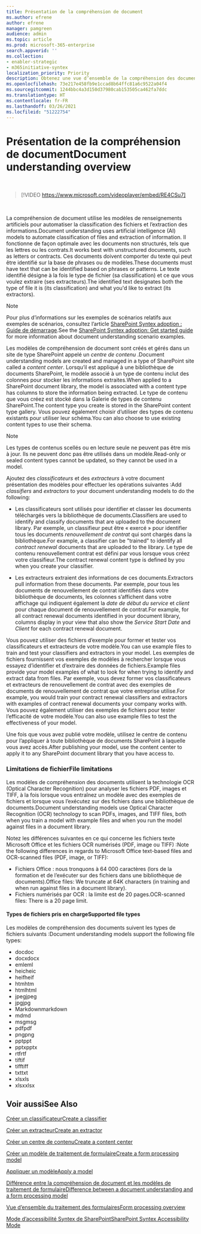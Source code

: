 ```yaml
---
title: Présentation de la compréhension de document
ms.author: efrene
author: efrene
manager: pamgreen
audience: admin
ms.topic: article
ms.prod: microsoft-365-enterprise
search.appverid: ''
ms.collection:
- enabler-strategic
- m365initiative-syntex
localization_priority: Priority
description: Obtenez une vue d’ensemble de la compréhension des documents dans Microsoft SharePoint Syntex.
ms.openlocfilehash: 73e217e458fb9e1ccad8b64ffc81a6c9522a04f4
ms.sourcegitcommit: 1244bbc4a3d150d37980cab153505ca462fa7ddc
ms.translationtype: HT
ms.contentlocale: fr-FR
ms.lasthandoff: 03/26/2021
ms.locfileid: "51222754"
---
```

# <a name="document-understanding-overview"></a><span data-ttu-id="3a488-103">Présentation de la compréhension de document</span><span class="sxs-lookup"><span data-stu-id="3a488-103">Document understanding overview</span></span>


</br>

> [!VIDEO https://www.microsoft.com/videoplayer/embed/RE4CSu7] 

</br>

<span data-ttu-id="3a488-104">La compréhension de document utilise les modèles de renseignements artificiels pour automatiser la classification des fichiers et l’extraction des informations.</span><span class="sxs-lookup"><span data-stu-id="3a488-104">Document understanding uses artificial intelligence (AI) models to automate classification of files and extraction of information.</span></span> <span data-ttu-id="3a488-105">Il fonctionne de façon optimale avec les documents non structurés, tels que les lettres ou les contrats.</span><span class="sxs-lookup"><span data-stu-id="3a488-105">It works best with unstructured documents, such as letters or contracts.</span></span> <span data-ttu-id="3a488-106">Ces documents doivent comporter du texte qui peut être identifié sur la base de phrases ou de modèles.</span><span class="sxs-lookup"><span data-stu-id="3a488-106">These documents must have text that can be identified based on phrases or patterns.</span></span> <span data-ttu-id="3a488-107">Le texte identifié désigne à la fois le type de fichier (sa classification) et ce que vous voulez extraire (ses extracteurs).</span><span class="sxs-lookup"><span data-stu-id="3a488-107">The identified text designates both the type of file it is (its classification) and what you'd like to extract (its extractors).</span></span>

> [!NOTE]
> <span data-ttu-id="3a488-108">Pour plus d’informations sur les exemples de scénarios relatifs aux exemples de scénarios, consultez l’article [SharePoint Syntex adoption : Guide de démarrage](./adoption-getstarted.md).</span><span class="sxs-lookup"><span data-stu-id="3a488-108">See the [SharePoint Syntex adoption: Get started guide](./adoption-getstarted.md) for more information about document understanding scenario examples.</span></span>

<span data-ttu-id="3a488-109">Les modèles de compréhension de document sont créés et gérés dans un site de type SharePoint appelé un *centre de contenu* .</span><span class="sxs-lookup"><span data-stu-id="3a488-109">Document understanding models are created and managed in a type of SharePoint site called a *content center*.</span></span> <span data-ttu-id="3a488-110">Lorsqu’il est appliqué à une bibliothèque de documents SharePoint, le modèle associé à un type de contenu inclut des colonnes pour stocker les informations extraites.</span><span class="sxs-lookup"><span data-stu-id="3a488-110">When applied to a SharePoint document library, the model is associated with a content type has columns to store the information being extracted.</span></span> <span data-ttu-id="3a488-111">Le type de contenu que vous créez est stocké dans la Galerie de types de contenu SharePoint.</span><span class="sxs-lookup"><span data-stu-id="3a488-111">The content type you create is stored in the SharePoint content type gallery.</span></span> <span data-ttu-id="3a488-112">Vous pouvez également choisir d’utiliser des types de contenu existants pour utiliser leur schéma.</span><span class="sxs-lookup"><span data-stu-id="3a488-112">You can also choose to use existing content types to use their schema.</span></span>

> [!NOTE]
> <span data-ttu-id="3a488-113">Les types de contenus scellés ou en lecture seule ne peuvent pas être mis à jour. Ils ne peuvent donc pas être utilisés dans un modèle.</span><span class="sxs-lookup"><span data-stu-id="3a488-113">Read-only or sealed content types cannot be updated, so they cannot be used in a model.</span></span>

<span data-ttu-id="3a488-114">Ajoutez des *classificateurs* et des *extracteurs* à votre document présentation des modèles pour effectuer les opérations suivantes :</span><span class="sxs-lookup"><span data-stu-id="3a488-114">Add *classifiers* and *extractors* to your document understanding models to do the following:</span></span> 

- <span data-ttu-id="3a488-115">Les classificateurs sont utilisés pour identifier et classer les documents téléchargés vers la bibliothèque de documents.</span><span class="sxs-lookup"><span data-stu-id="3a488-115">Classifiers are used to identify and classify documents that are uploaded to the document library.</span></span> <span data-ttu-id="3a488-116">Par exemple, un classifieur peut être « exercé » pour identifier tous les documents *renouvellement de contrat* qui sont chargés dans la bibliothèque.</span><span class="sxs-lookup"><span data-stu-id="3a488-116">For example, a classifier can be "trained" to identify all *contract renewal* documents that are uploaded to the library.</span></span> <span data-ttu-id="3a488-117">Le type de contenu renouvellement contrat est défini par vous lorsque vous créez votre classifieur.</span><span class="sxs-lookup"><span data-stu-id="3a488-117">The contract renewal content type is defined by you when you create your classifier.</span></span>

- <span data-ttu-id="3a488-118">Les extracteurs extraient des informations de ces documents.</span><span class="sxs-lookup"><span data-stu-id="3a488-118">Extractors pull information from these documents.</span></span> <span data-ttu-id="3a488-119">Par exemple, pour tous les documents de renouvellement de contrat identifiés dans votre bibliothèque de documents, les colonnes s’affichent dans votre affichage qui indiquent également la *date de début du service* et *client* pour chaque document de renouvellement de contrat.</span><span class="sxs-lookup"><span data-stu-id="3a488-119">For example, for all contract renewal documents identified in your document library, columns display in your view that also show the *Service Start Date* and  *Client* for each contract renewal document.</span></span> 

<span data-ttu-id="3a488-120">Vous pouvez utiliser des fichiers d’exemple pour former et tester vos classificateurs et extracteurs de votre modèle.</span><span class="sxs-lookup"><span data-stu-id="3a488-120">You can use example files to train and test your classifiers and extractors in your model.</span></span> <span data-ttu-id="3a488-121">Les exemples de fichiers fournissent vos exemples de modèles à rechercher lorsque vous essayez d’identifier et d’extraire des données de fichiers.</span><span class="sxs-lookup"><span data-stu-id="3a488-121">Example files provide your model examples of what to look for when trying to identify and extract data from files.</span></span> <span data-ttu-id="3a488-122">Par exemple, vous devez former vos classificateurs et extracteurs de renouvellement de contrat avec des exemples de documents de renouvellement de contrat que votre entreprise utilise.</span><span class="sxs-lookup"><span data-stu-id="3a488-122">For example, you would train your contract renewal classifiers and extractors with examples of contract renewal documents your company works with.</span></span> <span data-ttu-id="3a488-123">Vous pouvez également utiliser des exemples de fichiers pour tester l’efficacité de votre modèle.</span><span class="sxs-lookup"><span data-stu-id="3a488-123">You can also use example files to test the effectiveness of your model.</span></span>

<span data-ttu-id="3a488-124">Une fois que vous avez publié votre modèle, utilisez le centre de contenu pour l’appliquer à toute bibliothèque de documents SharePoint à laquelle vous avez accès.</span><span class="sxs-lookup"><span data-stu-id="3a488-124">After publishing your model, use the content center to apply it to any SharePoint document library that you have access to.</span></span>  

### <a name="file-limitations"></a><span data-ttu-id="3a488-125">Limitations de fichier</span><span class="sxs-lookup"><span data-stu-id="3a488-125">File limitations</span></span>

<span data-ttu-id="3a488-126">Les modèles de compréhension des documents utilisent la technologie OCR (Optical Character Recognition) pour analyser les fichiers PDF, images et TIFF, à la fois lorsque vous entraînez un modèle avec des exemples de fichiers et lorsque vous l’exécutez sur des fichiers dans une bibliothèque de documents.</span><span class="sxs-lookup"><span data-stu-id="3a488-126">Document understanding models use Optical Character Recognition (OCR) technology to scan PDFs, images, and TIFF files, both when you train a model with example files and when you run the model against files in a document library.</span></span>

<span data-ttu-id="3a488-127">Notez les différences suivantes en ce qui concerne les fichiers texte Microsoft Office et les fichiers OCR numérisés (PDF, image ou TIFF) :</span><span class="sxs-lookup"><span data-stu-id="3a488-127">Note the following differences in regards to Microsoft Office text-based files and OCR-scanned files (PDF, image, or TIFF):</span></span>

- <span data-ttu-id="3a488-128">Fichiers Office : nous tronquons à 64 000 caractères (lors de la formation et de l’exécuter sur des fichiers dans une bibliothèque de documents).</span><span class="sxs-lookup"><span data-stu-id="3a488-128">Office files: We truncate at 64K characters (in training and when run against files in a document library).</span></span>
- <span data-ttu-id="3a488-129">Fichiers numérisés par OCR : la limite est de 20 pages.</span><span class="sxs-lookup"><span data-stu-id="3a488-129">OCR-scanned files: There is a 20 page limit.</span></span>  

#### <a name="supported-file-types"></a><span data-ttu-id="3a488-130">Types de fichiers pris en charge</span><span class="sxs-lookup"><span data-stu-id="3a488-130">Supported file types</span></span>

<span data-ttu-id="3a488-131">Les modèles de compréhension des documents suivent les types de fichiers suivants :</span><span class="sxs-lookup"><span data-stu-id="3a488-131">Document understanding models support the following file types:</span></span>

- <span data-ttu-id="3a488-132">doc</span><span class="sxs-lookup"><span data-stu-id="3a488-132">doc</span></span>
- <span data-ttu-id="3a488-133">docx</span><span class="sxs-lookup"><span data-stu-id="3a488-133">docx</span></span>
- <span data-ttu-id="3a488-134">eml</span><span class="sxs-lookup"><span data-stu-id="3a488-134">eml</span></span>
- <span data-ttu-id="3a488-135">heic</span><span class="sxs-lookup"><span data-stu-id="3a488-135">heic</span></span>
- <span data-ttu-id="3a488-136">heif</span><span class="sxs-lookup"><span data-stu-id="3a488-136">heif</span></span>
- <span data-ttu-id="3a488-137">htm</span><span class="sxs-lookup"><span data-stu-id="3a488-137">htm</span></span>
- <span data-ttu-id="3a488-138">html</span><span class="sxs-lookup"><span data-stu-id="3a488-138">html</span></span>
- <span data-ttu-id="3a488-139">jpeg</span><span class="sxs-lookup"><span data-stu-id="3a488-139">jpeg</span></span>
- <span data-ttu-id="3a488-140">jpg</span><span class="sxs-lookup"><span data-stu-id="3a488-140">jpg</span></span>
- <span data-ttu-id="3a488-141">Markdown</span><span class="sxs-lookup"><span data-stu-id="3a488-141">markdown</span></span>
- <span data-ttu-id="3a488-142">md</span><span class="sxs-lookup"><span data-stu-id="3a488-142">md</span></span>
- <span data-ttu-id="3a488-143">msg</span><span class="sxs-lookup"><span data-stu-id="3a488-143">msg</span></span>
- <span data-ttu-id="3a488-144">pdf</span><span class="sxs-lookup"><span data-stu-id="3a488-144">pdf</span></span>
- <span data-ttu-id="3a488-145">png</span><span class="sxs-lookup"><span data-stu-id="3a488-145">png</span></span>
- <span data-ttu-id="3a488-146">ppt</span><span class="sxs-lookup"><span data-stu-id="3a488-146">ppt</span></span>
- <span data-ttu-id="3a488-147">pptx</span><span class="sxs-lookup"><span data-stu-id="3a488-147">pptx</span></span>
- <span data-ttu-id="3a488-148">rtf</span><span class="sxs-lookup"><span data-stu-id="3a488-148">rtf</span></span>
- <span data-ttu-id="3a488-149">tif</span><span class="sxs-lookup"><span data-stu-id="3a488-149">tif</span></span>
- <span data-ttu-id="3a488-150">tiff</span><span class="sxs-lookup"><span data-stu-id="3a488-150">tiff</span></span>
- <span data-ttu-id="3a488-151">txt</span><span class="sxs-lookup"><span data-stu-id="3a488-151">txt</span></span>
- <span data-ttu-id="3a488-152">xls</span><span class="sxs-lookup"><span data-stu-id="3a488-152">xls</span></span>
- <span data-ttu-id="3a488-153">xlsx</span><span class="sxs-lookup"><span data-stu-id="3a488-153">xlsx</span></span>



## <a name="see-also"></a><span data-ttu-id="3a488-154">Voir aussi</span><span class="sxs-lookup"><span data-stu-id="3a488-154">See Also</span></span>
[<span data-ttu-id="3a488-155">Créer un classificateur</span><span class="sxs-lookup"><span data-stu-id="3a488-155">Create a classifier</span></span>](create-a-classifier.md)

[<span data-ttu-id="3a488-156">Créer un extracteur</span><span class="sxs-lookup"><span data-stu-id="3a488-156">Create an extractor</span></span>](create-an-extractor.md)

[<span data-ttu-id="3a488-157">Créer un centre de contenu</span><span class="sxs-lookup"><span data-stu-id="3a488-157">Create a content center</span></span>](create-a-content-center.md)

[<span data-ttu-id="3a488-158">Créer un modèle de traitement de formulaire</span><span class="sxs-lookup"><span data-stu-id="3a488-158">Create a form processing model</span></span>](create-a-form-processing-model.md)

[<span data-ttu-id="3a488-159">Appliquer un modèle</span><span class="sxs-lookup"><span data-stu-id="3a488-159">Apply a model</span></span>](apply-a-model.md)   

[<span data-ttu-id="3a488-160">Différence entre la compréhension de document et les modèles de traitement de formulaire</span><span class="sxs-lookup"><span data-stu-id="3a488-160">Difference between a document understanding and a form processing model</span></span>](difference-between-document-understanding-and-form-processing-model.md)
  
[<span data-ttu-id="3a488-161">Vue d’ensemble du traitement des formulaires</span><span class="sxs-lookup"><span data-stu-id="3a488-161">Form processing overview</span></span>](form-processing-overview.md)

[<span data-ttu-id="3a488-162">Mode d’accessibilité Syntex de SharePoint</span><span class="sxs-lookup"><span data-stu-id="3a488-162">SharePoint Syntex Accessibility Mode</span></span>](accessibility-mode.md)